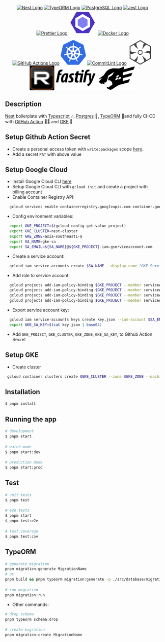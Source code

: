 <p align="center">
  <a href="https://nestjs.com/" target="blank"><img src="https://nestjs.com/img/logo-small.svg" height="80" alt="Nest Logo" /></a>
  <a href="https://typeorm.io/" target="blank"><img src="https://avatars.githubusercontent.com/u/20165699" height="80" alt="TypeORM Logo" /></a>
  <a href="https://www.postgresql.org/" target="blank"><img src="https://www.postgresql.org/media/img/about/press/elephant.png" height="80" alt="PostgreSQL Logo" /></a>
  <a href="https://jestjs.io/" target="blank"><img src="https://raw.githubusercontent.com/facebook/jest/main/website/static/img/jest.png" height="80" alt="Jest Logo" /></a>
  <a href="https://prettier.io/" target="blank"><img src="https://raw.githubusercontent.com/prettier/prettier/main/website/static/icon.png" height="80" alt="Prettier Logo" /></a>
  <a href="https://eslint.org/" target="blank"><img src="https://raw.githubusercontent.com/eslint/archive-website/e19d0bd4b5c116996f4cd94d4e90df5cc4367236/assets/img/logo.svg" height="80" alt="ESLint Logo" /></a>
  <a href="https://docs.docker.com/" target="blank"><img src="https://www.docker.com/wp-content/uploads/2022/03/Moby-logo.png" height="80" alt="Docker Logo" /></a>
</p>

<p align="center">
  <a href="https://github.com/features/actions" target="blank"><img src="https://avatars.githubusercontent.com/u/44036562" height="80" alt="GitHub Actions Logo" /></a>
  <a href="https://cloud.google.com/kubernetes-engine" target="blank"><img src="https://raw.githubusercontent.com/kubernetes/kubernetes/master/logo/logo.png" height="80" alt="Kubernetes Logo" /></a>
  <a href="https://commitlint.js.org/" target="blank"><img src="https://raw.githubusercontent.com/conventional-changelog/commitlint/master/docs/assets/icon.svg" height="80" alt="CommitLint Logo" /></a>
  <a href="https://semantic-release.gitbook.io/semantic-release/" target="blank"><img src="https://raw.githubusercontent.com/semantic-release/semantic-release/master/media/semantic-release-logo.svg" height="80" alt="Semantic Release Logo" /></a>
  <a href="https://github.com/nestjs/swagger" target="blank"><img src="https://raw.githubusercontent.com/swagger-api/swagger-ui/master/dist/favicon-32x32.png" height="80" alt="CommitLint Logo" /></a>
  <a href="https://www.fastify.io/" target="blank"><img src="https://github.com/fastify/graphics/raw/HEAD/fastify-landscape-outlined.svg" height="80" alt="Fastify Logo" /></a>
</p>

## Description

[Nest](https://github.com/nestjs/nest) boilerplate with [Typescript](https://www.typescriptlang.org/) 🎶, [Postgres](https://www.postgresql.org/) 🐬, [TypeORM](https://typeorm.io/) 🎉and fully CI-CD with [GitHub Action](https://github.com/features/actions) 🏃‍♂️ and [GKE](https://cloud.google.com/kubernetes-engine) 🐳

## Setup Github Action Secret

- Create a personal access token with `write:packages` scope [here](https://github.com/settings/tokens/new?scopes=write:packages,repo).
- Add a secret `PAT` with above value

## Setup Google Cloud

- Install Google Cloud CLI [here](https://cloud.google.com/sdk/docs/install)
- Setup Google Cloud CLI with `gcloud init` and create a project with billing account
- Enable Container Registry API:

```bash
  gcloud services enable containerregistry.googleapis.com container.googleapis.com
```

- Config environment variables:

```bash
  export GKE_PROJECT=$(gcloud config get-value project)
  export GKE_CLUSTER=nest-cluster
  export GKE_ZONE=asia-southeast1-a
  export SA_NAME=gke-sa
  export SA_EMAIL=${SA_NAME}@${GKE_PROJECT}.iam.gserviceaccount.com
```

- Create a service account:

```bash
  gcloud iam service-accounts create $SA_NAME --display-name "GKE Service Account"
```

- Add role to service account:

```bash
  gcloud projects add-iam-policy-binding $GKE_PROJECT --member serviceAccount:$SA_EMAIL --role roles/container.admin
  gcloud projects add-iam-policy-binding $GKE_PROJECT --member serviceAccount:$SA_EMAIL --role roles/storage.admin
  gcloud projects add-iam-policy-binding $GKE_PROJECT --member serviceAccount:$SA_EMAIL --role roles/container.clusterViewer
  gcloud projects add-iam-policy-binding $GKE_PROJECT --member serviceAccount:$SA_EMAIL --role roles/iam.serviceAccountTokenCreator
```

- Export service account key:

```bash
  gcloud iam service-accounts keys create key.json --iam-account $SA_EMAIL
  export GKE_SA_KEY=$(cat key.json | base64)
```

- Add `GKE_PROJECT`, `GKE_CLUSTER`, `GKE_ZONE`, `GKE_SA_KEY`, to Github Action Secret

## Setup GKE

- Create cluster

```bash
 gcloud container clusters create $GKE_CLUSTER --zone $GKE_ZONE --machine-type n1-standard-1
```

## Installation

```bash
$ pnpm install
```

## Running the app

```bash
# development
$ pnpm start

# watch mode
$ pnpm start:dev

# production mode
$ pnpm start:prod
```

## Test

```bash
# unit tests
$ pnpm test

# e2e tests
$ pnpm start
$ pnpm test:e2e

# test coverage
$ pnpm test:cov
```

## TypeORM

```bash
# generate migration
pnpm migration:generate MigrationName
# or
pnpm build && pnpm typeorm migration:generate -p ./src/database/migrations/MigrationName

# run migration
pnpm migration:run
```

- Other commands:

```bash
# drop schema
pnpm typeorm schema:drop

# create migration
pnpm migration:create MigrationName

```
